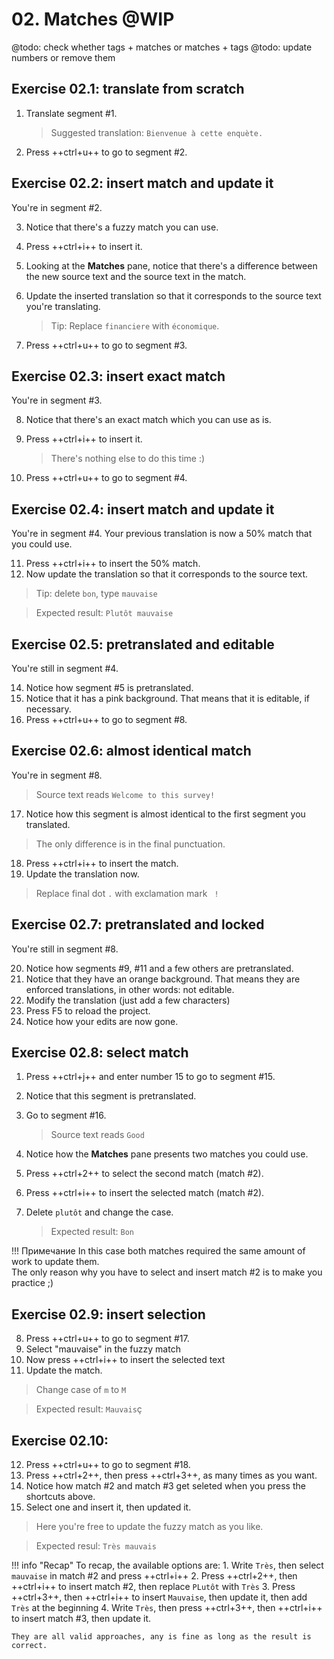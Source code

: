 # 02. Matches @WIP

@todo: check whether tags + matches or matches + tags
@todo: update numbers or remove them

## Exercise 02.1: translate from scratch

1. Translate segment #1.

   > Suggested translation: `Bienvenue à cette enquète.`

2. Press ++ctrl+u++ to go to segment #2.

## Exercise 02.2: insert match and update it

You're in segment #2.

3. Notice that there's a fuzzy match you can use.
4. Press ++ctrl+i++ to insert it.
5. Looking at the **Matches** pane, notice that there's a difference between the new source text and the source text in the match.
6. Update the inserted translation so that it corresponds to the source text you're translating.

   > Tip: Replace `financiere` with `économique`.

7. Press ++ctrl+u++ to go to segment #3.

## Exercise 02.3: insert exact match

You're in segment #3.

8. Notice that there's an exact match which you can use as is.
9. Press ++ctrl+i++ to insert it.

   > There's nothing else to do this time :)

10. Press ++ctrl+u++ to go to segment #4.

## Exercise 02.4: insert match and update it

You're in segment #4. Your previous translation is now a 50% match that you could use.

11. Press ++ctrl+i++ to insert the 50% match.
12. Now update the translation so that it corresponds to the source text.

   > Tip: delete `bon`, type `mauvaise`

   > Expected result: `Plutôt mauvaise`


## Exercise 02.5: pretranslated and editable

You're still in segment #4.

14. Notice how segment #5 is pretranslated.
15. Notice that it has a pink background. That means that it is editable, if necessary.
16. Press ++ctrl+u++ to go to segment #8.

## Exercise 02.6: almost identical match

You're in segment #8.

> Source text reads `Welcome to this survey!`

17. Notice how this segment is almost identical to the first segment you translated.

   > The only difference is in the final punctuation.

18. Press ++ctrl+i++ to insert the match.
19. Update the translation now.

   > Replace final dot `.` with exclamation mark ` !`

## Exercise 02.7: pretranslated and locked

You're still in segment #8.

20. Notice how segments #9, #11 and a few others are pretranslated.
21. Notice that they have an orange background. That means they are enforced translations, in other words: not editable.
22. Modify the translation (just add a few characters)
23. Press F5 to reload the project.
24. Notice how your edits are now gone.

<!-- harmonize: move to -> go to @todo -->

## Exercise 02.8: select match

1. Press ++ctrl+j++ and enter number 15 to go to segment #15.
2. Notice that this segment is pretranslated.
3. Go to segment #16.

   > Source text reads `Good`

4. Notice how the **Matches** pane presents two matches you could use.
5. Press ++ctrl+2++ to select the second match (match #2).
6. Press ++ctrl+i++ to insert the selected match (match #2).
7. Delete `plutôt` and change the case.

   > Expected result: `Bon`

<!-- @todo: disable predictive typing and delete files... -->

!!! Примечание
    In this case both matches required the same amount of work to update them.  
    The only reason why you have to select and insert match #2 is to make you practice ;)

## Exercise 02.9: insert selection

8. Press ++ctrl+u++ to go to segment #17.
9. Select "mauvaise" in the fuzzy match
10. Now press ++ctrl+i++ to insert the selected text
11. Update the match.

   > Change case of `m` to `M`

   > Expected result: `Mauvais`ç

## Exercise 02.10:

12. Press ++ctrl+u++ to go to segment #18.
13. Press ++ctrl+2++, then press ++ctrl+3++, as many times as you want.
14. Notice how match #2 and match #3 get seleted when you press the shortcuts above.
15. Select one and insert it, then updated it.

   > Here you're free to update the fuzzy match as you like.

   > Expected resul: `Très mauvais`

!!! info "Recap"
    To recap, the available options are:
    1. Write  `Très`, then select `mauvaise` in match #2 and press ++ctrl+i++
    2. Press ++ctrl+2++, then ++ctrl+i++ to insert match #2, then replace `PLutôt` with `Très`
    3. Press ++ctrl+3++, then ++ctrl+i++ to insert `Mauvaise`, then update it, then add `Très` at the beginning
    4. Write `Très`, then press ++ctrl+3++, then ++ctrl+i++ to insert match #3, then update it.

    They are all valid approaches, any is fine as long as the result is correct.


<!--
quiz: which one is more efficient?
-->


<!--

#15 -> Très + select "bon" -> ctrl+i
ctr+u -> #16
ctrl+i -> + delete très
ctrl+u -> #17
select "mauvaise" + ctrl+i + update (m -> M)
ctrl+u -> #18
<. three matches
press ctrl+2 to select the second match
press ctrl+i to insert it
write "Très" + ctrl+i to insert  + update
-->

<!--
quiz: do you prefer to select and insert, or insert and update?
-->
